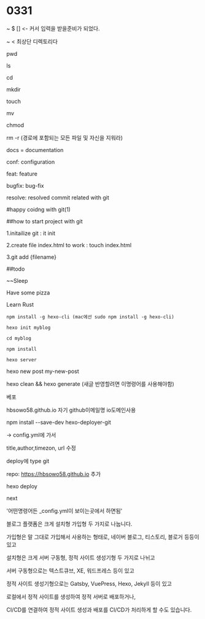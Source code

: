 # 0331

~ $ [] <- 커서 입력을 받을준비가 되었다.

~ < 최상단 디렉토리다

pwd

ls

cd

mkdir

touch

mv

chmod

rm -r (경로에 포함되는 모든 파일 및 자신을 지워라)



docs = documentation

conf: configuration

feat: feature

bugfix: bug-fix

resolve: resolved commit related with git



#happy coidng with git(1)

##how to start project with git

1.initailize git : it init

2.create file index.html to work : touch index.html

3.git add {filename}



##todo

~~Sleep

Have some pizza

Learn Rust





```
npm install -g hexo-cli (mac에선 sudo npm install -g hexo-cli)

hexo init myblog

cd myblog

npm install

hexo server
```



hexo new post my-new-post



hexo clean && hexo generate (새글 반영할려면 이명령어를 사용해야함)



베포

hbsowo58.github.io 자기 github이메일명  io도메인사용

npm install --save-dev hexo-deployer-git



-> config.yml에 가서 



title,author,timezon, url 수정

deploy에 type git

 repo:  https://hbsowo58.github.io 추가





hexo deploy



next



'어떤명령어든 _config.yml이 보이는곳에서 하면됨'



블로그 플랫폼은 크게 설치형 가입형 두 가지로 나눕니다.

가입형은 말 그대로 가입해서 사용하는 형태로, 네이버 블로그, 티스토리, 블로거 등등이 있고

설치형은 크게 서버 구동형, 정적 사이트 생성기형 두 가지로 나뉘고

서버 구동형으로는 텍스트큐브, XE, 워드프레스 등이 있고

정적 사이트 생성기형으로는 Gatsby, VuePress, Hexo, Jekyll 등이 있고

로컬에서 정적 사이트를 생성하여 정적 서버로 배포하거나,

CI/CD를 연결하여 정적 사이트 생성과 배포를 CI/CD가 처리하게 할 수도 있습니다.

